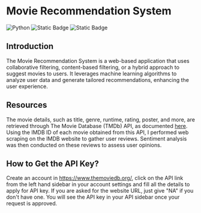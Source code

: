 # Movie Recommendation System
![Python](https://img.shields.io/badge/Python-3.11.2-blue)  ![Static Badge](https://img.shields.io/badge/API-orange) ![Static Badge](https://img.shields.io/badge/Machine_Learning-purple) 

## Introduction
The Movie Recommendation System is a web-based application that uses collaborative filtering, content-based filtering, or a hybrid approach to suggest movies to users. It leverages machine learning algorithms to analyze user data and generate tailored recommendations, enhancing the user experience.

## Resources
The movie details, such as title, genre, runtime, rating, poster, and more, are retrieved through The Movie Database (TMDb) API, as documented [here](https://www.themoviedb.org/documentation/api). Using the IMDB ID of each movie obtained from this API, I performed web scraping on the IMDB website to gather user reviews. Sentiment analysis was then conducted on these reviews to assess user opinions.

## How to Get the API Key?
Create an account in https://www.themoviedb.org/, click on the API link from the left hand sidebar in your account settings and fill all the details to apply for API key. If you are asked for the website URL, just give "NA" if you don't have one. You will see the API key in your API sidebar once your request is approved.
